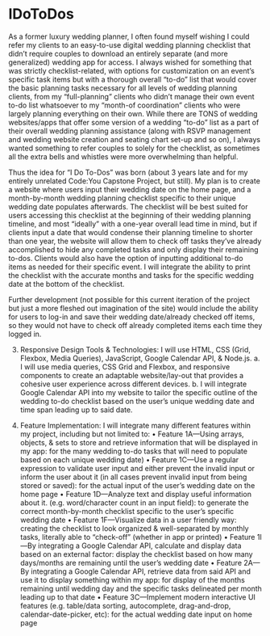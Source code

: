 # IDoToDos
As a former luxury wedding planner, I often found myself wishing I could refer my clients to an easy-to-use digital wedding planning checklist that didn’t require couples to download an entirely separate (and more generalized) wedding app for access. I always wished for something that was strictly checklist-related, with options for customization on an event’s specific task items but with a thorough overall “to-do” list that would cover the basic planning tasks necessary for all levels of wedding planning clients, from my “full-planning” clients who didn’t manage their own event to-do list whatsoever to my “month-of coordination” clients who were largely planning everything on their own. While there are TONS of wedding websites/apps that offer some version of a wedding “to-do” list as a part of their overall wedding planning assistance (along with RSVP management and wedding website creation and seating chart set-up and so on), I always wanted something to refer couples to solely for the checklist, as sometimes all the extra bells and whistles were more overwhelming than helpful.

Thus the idea for “I Do To-Dos” was born (about 3 years late and for my entirely unrelated Code:You Capstone Project, but still). My plan is to create a website where users input their wedding date on the home page, and a month-by-month wedding planning checklist specific to their unique wedding date populates afterwards. The checklist will be best suited for users accessing this checklist at the beginning of their wedding planning timeline, and most “ideally” with a one-year overall lead time in mind, but if clients input a date that would condense their planning timeline to shorter than one year, the website will allow them to check off tasks they’ve already accomplished to hide any completed tasks and only display their remaining to-dos. Clients would also have the option of inputting additional to-do items as needed for their specific event. I will integrate the ability to print the checklist with the accurate months and tasks for the specific wedding date at the bottom of the checklist. 

Further development (not possible for this current iteration of the project but just a more fleshed out imagination of the site) would include the ability for users to log-in and save their wedding date/already checked off items, so they would not have to check off already completed items each time they logged in.

3.	Responsive Design Tools & Technologies: I will use HTML, CSS (Grid, Flexbox, Media Queries), JavaScript, Google Calendar API, & Node.js.
a.	I will use media queries, CSS Grid and Flexbox, and responsive components to create an adaptable website/lay-out that provides a cohesive user experience across different devices.
b.	I will integrate Google Calendar API into my website to tailor the specific outline of the wedding to-do checklist based on the user’s unique wedding date and time span leading up to said date.

4.	Feature Implementation: I will integrate many different features within my project, including but not limited to: 
•	Feature 1A—Using arrays, objects, & sets to store and retrieve information that will be displayed in my app: for the many wedding to-do tasks that will need to populate based on each unique wedding date)
•	Feature 1C—Use a regular expression to validate user input and either prevent the invalid input or inform the user about it (in all cases prevent invalid input from being stored or saved): for the actual input of the user’s wedding date on the home page
•	Feature 1D—Analyze text and display useful information about it. (e.g. word/character count in an input field): to generate the correct month-by-month checklist specific to the user’s specific wedding date
•	Feature 1F—Visualize data in a user friendly way: creating the checklist to look organized & well-separated by monthly tasks, literally able to “check-off” (whether in app or printed)
•	Feature 1I—By integrating a Google Calendar API, calculate and display data based on an external factor: display the checklist based on how many days/months are remaining until the user’s wedding date
•	Feature 2A—By integrating a Google Calendar API, retrieve data from said API and use it to display something within my app: for display of the months remaining until wedding day and the specific tasks delineated per month leading up to that date
•	Feature 3C—Implement modern interactive UI features (e.g. table/data sorting, autocomplete, drag-and-drop, calendar-date-picker, etc): for the actual wedding date input on home page